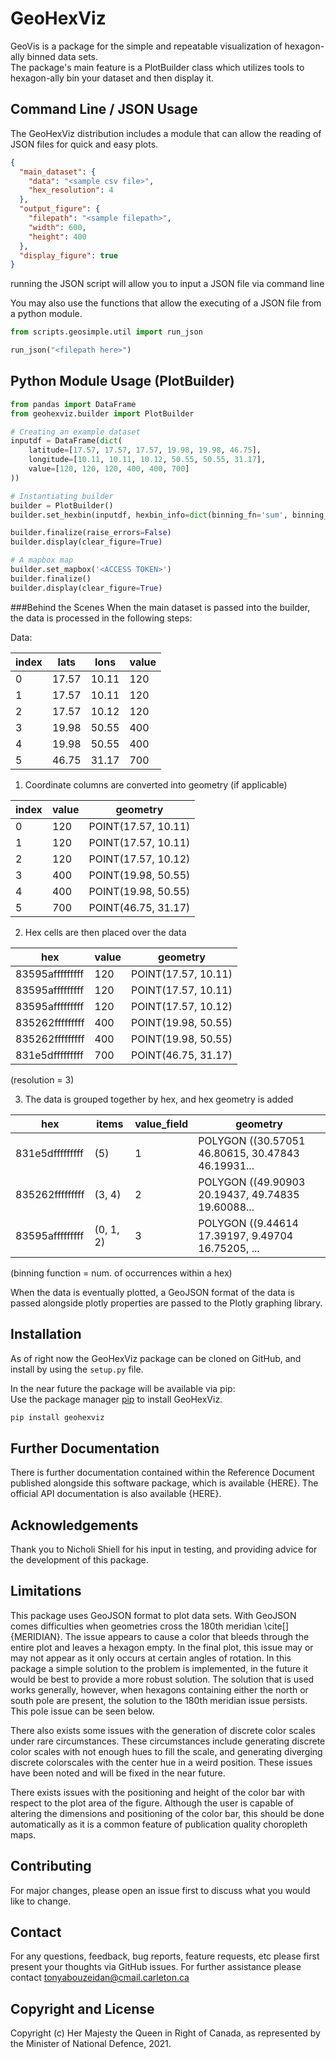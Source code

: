 # GeoHexViz

GeoVis is a package for the simple and repeatable visualization of hexagon-ally binned data sets.\
The package's main feature is a PlotBuilder class which utilizes tools to hexagon-ally bin your dataset and then display it.

## Command Line / JSON Usage
The GeoHexViz distribution includes a module that can allow the reading of JSON files
for quick and easy plots.

```json
{
  "main_dataset": {
    "data": "<sample csv file>",
    "hex_resolution": 4
  },
  "output_figure": {
    "filepath": "<sample filepath>",
    "width": 600,
    "height": 400
  },
  "display_figure": true
}
```
running the JSON script will allow you to input a JSON file via command line

You may also use the functions that allow the executing of a JSON file from a python module.

```python
from scripts.geosimple.util import run_json

run_json("<filepath here>")
```

## Python Module Usage (PlotBuilder)

```python
from pandas import DataFrame
from geohexviz.builder import PlotBuilder

# Creating an example dataset
inputdf = DataFrame(dict(
    latitude=[17.57, 17.57, 17.57, 19.98, 19.98, 46.75],
    longitude=[10.11, 10.11, 10.12, 50.55, 50.55, 31.17],
    value=[120, 120, 120, 400, 400, 700]
))

# Instantiating builder
builder = PlotBuilder()
builder.set_hexbin(inputdf, hexbin_info=dict(binning_fn='sum', binning_field='value'))

builder.finalize(raise_errors=False)
builder.display(clear_figure=True)

# A mapbox map
builder.set_mapbox('<ACCESS TOKEN>')
builder.finalize()
builder.display(clear_figure=True)
```

###Behind the Scenes
When the main dataset is passed into the builder, the data is processed in the following steps:

Data:

| index | lats  | lons  | value |
|-------|-------|-------|-------|
| 0     | 17.57 | 10.11 | 120   |
| 1     | 17.57 | 10.11 | 120   |
| 2     | 17.57 | 10.12 | 120   |
| 3     | 19.98 | 50.55 | 400   |
| 4     | 19.98 | 50.55 | 400   |
| 5     | 46.75 | 31.17 | 700   |

1) Coordinate columns are converted into geometry (if applicable)

| index | value | geometry            |
|-------|-------|---------------------|
| 0     | 120   | POINT(17.57, 10.11) |
| 1     | 120   | POINT(17.57, 10.11) |
| 2     | 120   | POINT(17.57, 10.12) |
| 3     | 400   | POINT(19.98, 50.55) |
| 4     | 400   | POINT(19.98, 50.55) |
| 5     | 700   | POINT(46.75, 31.17) |

2) Hex cells are then placed over the data

| hex             | value | geometry            |
|-----------------|-------|---------------------|
| 83595afffffffff | 120   | POINT(17.57, 10.11) |
| 83595afffffffff | 120   | POINT(17.57, 10.11) |
| 83595afffffffff | 120   | POINT(17.57, 10.12) |
| 835262fffffffff | 400   | POINT(19.98, 50.55) |
| 835262fffffffff | 400   | POINT(19.98, 50.55) |
| 831e5dfffffffff | 700   | POINT(46.75, 31.17) |
(resolution = 3)

3) The data is grouped together by hex, and hex geometry is added

| hex             | items     | value_field | geometry                                          |
|-----------------|-----------|-------------|---------------------------------------------------|
| 831e5dfffffffff | (5)       |      1      | POLYGON ((30.57051 46.80615, 30.47843 46.19931... |
| 835262fffffffff | (3, 4)    |      2      | POLYGON ((49.90903 20.19437, 49.74835 19.60088... |
| 83595afffffffff | (0, 1, 2) |      3      | POLYGON ((9.44614 17.39197, 9.49704 16.75205, ... |
(binning function = num. of occurrences within a hex)

When the data is eventually plotted, a GeoJSON format of the data is passed
alongside plotly properties are passed to the Plotly graphing library.

## Installation
As of right now the GeoHexViz package can be cloned on GitHub, and install
by using the `setup.py` file.

In the near future the package will be available via pip:\
Use the package manager [pip](https://pip.pypa.io/en/stable/) to install GeoHexViz.
```bash
pip install geohexviz
```

## Further Documentation
There is further documentation contained within the Reference Document published
alongside this software package, which is available {HERE}. The official API
documentation is also available {HERE}.

## Acknowledgements
Thank you to Nicholi Shiell for his input in testing, and providing advice for
the development of this package.

## Limitations
This package uses GeoJSON format to plot data sets. With GeoJSON comes
difficulties when geometries cross the 180th meridian \cite[]{MERIDIAN}.
The issue appears to cause a color that bleeds through the entire plot
and leaves a hexagon empty. In the final plot, this issue may or may not appear as
it only occurs at certain angles of rotation. In this package a simple
solution to the problem is implemented, in the future it would be best
to provide a more robust solution. The solution that is used works generally,
however, when hexagons containing either the north or south pole are present,
the solution to the 180th meridian issue persists. 
This pole issue can be seen below.



There also exists some issues with the generation of discrete color scales
under rare circumstances. These circumstances include generating discrete
color scales with not enough hues to fill the scale, and generating diverging discrete
colorscales with the center hue in a weird position. These issues have been
noted and will be fixed in the near future. 

There exists issues with the positioning and height of the color bar
with respect to the plot area of the figure. Although the user is capable of altering
the dimensions and positioning of the color bar, this should be done automatically
as it is a common feature of publication quality choropleth maps.

## Contributing
For major changes, please open an issue first to discuss what you would like to change.

## Contact
For any questions, feedback, bug reports, feature requests, etc please first
present your thoughts via GitHub issues. For further assistance please
contact tonyabouzeidan@cmail.carleton.ca

## Copyright and License
Copyright (c) Her Majesty the Queen in Right of Canada, as represented by
the Minister of National Defence, 2021.